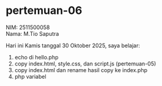 # pertemuan-06

NIM: 2511500058<br>
Nama: M.Tio Saputra<br>

Hari ini Kamis tanggal 30 Oktober 2025, saya belajar:
<ol>
<li>echo di hello.php</li>
<li>copy index.html, style.css, dan script.js (pertemuan-05)</li>
<li>copy index.html dan rename hasil copy ke index.php</li>
<li>php variabel</li>
</ol>
